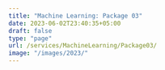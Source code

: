 ```yaml
---
title: "Machine Learning: Package 03"
date: 2023-06-02T23:40:35+05:00
draft: false
type: "page"
url: /services/MachineLearning/Package03/
image: "/images/2023/"
---
```


